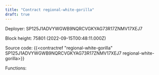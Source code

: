 ```yaml
---
title: "Contract regional-white-gorilla"
draft: true
---
```

Deployer: SP125J1ADVYWGWB9NQRCVGKYAG73R17ZNMV17XEJ7


 



Block height: 75801 (2022-09-15T00:48:11.000Z)

Source code: {{<contractref "regional-white-gorilla" SP125J1ADVYWGWB9NQRCVGKYAG73R17ZNMV17XEJ7 regional-white-gorilla>}}

Functions:


